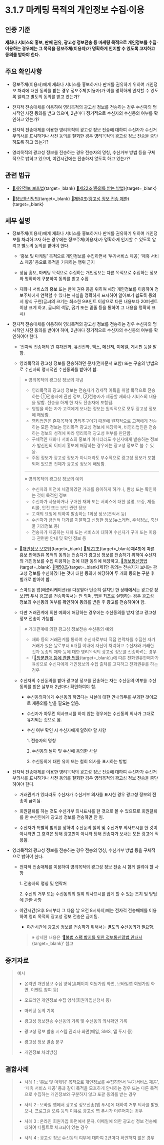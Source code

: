 # 3.1.7 마케팅 목적의 개인정보 수집∙이용

## 인증 기준

**재화나 서비스의 홍보, 판매 권유, 광고성 정보전송 등 마케팅 목적으로 개인정보를 수집·이용하는 경우에는 그 목적을 정보주체(이용자)가 명확하게 인지할 수 있도록 고지하고 동의를 받아야 한다.**

## 주요 확인사항

- 정보주체(이용자)에게 재화나 서비스를 홍보하거나 판매를 권유하기 위하여 개인정보 처리에 대한 동의를 받는 경우 정보주체(이용자)가 이를 명확하게 인지할 수 있도록 알리고 별도의 동의를 받고 있는가?

- 전자적 전송매체를 이용하여 영리목적의 광고성 정보를 전송하는 경우 수신자의 명시적인 사전 동의를 받고 있으며, 2년마다 정기적으로 수신자의 수신동의 여부를 확인하고 있는가?

- 전자적 전송매체를 이용한 영리목적의 광고성 정보 전송에 대하여 수신자가 수신거부의사를 표시하거나 사전 동의를 철회한 경우 영리목적의 광고성 정보 전송을 중단하도록 하고 있는가?

- 영리목적의 광고성 정보를 전송하는 경우 전송자의 명칭, 수신거부 방법 등을 구체적으로 밝히고 있으며, 야간시간에는 전송하지 않도록 하고 있는가?

## 관련 법규

- [🔗개인정보 보호법][개인정보 보호법 제22조]{target=_blank} [🔗제22조(동의를 받는 방법)][개인정보 보호법 제22조 부분]{target=_blank}

- [🔗정보통신망법][정보통신망법 제50조]{target=_blank} [🔗제50조(광고성 정보 전송 제한)][정보통신망법 제50조 부분]{target=_blank}

## 세부 설명

- 정보주체(이용자)에게 재화나 서비스를 홍보하거나 판매를 권유하기 위하여 개인정보를 처리하고자 하는 경우에는 정보주체(이용자)가 명확하게 인지할 수 있도록 알리고 별도의 동의를 받아야 한다.

    - ʻ홍보 및 마케팅ʼ 목적으로 개인정보를 수집하면서 ʻ부가서비스 제공ʼ, ʻ제휴 서비스 제공ʼ 등으로 목적을 기재하는 행위 금지

    - 상품 홍보, 마케팅 목적으로 수집하는 개인정보는 다른 목적으로 수집하는 정보와 명확하게 구분하여 동의를 받고 수집

    - 재화나 서비스의 홍보 또는 판매 권유 등을 위하여 해당 개인정보를 이용하여 정보주체에게 연락할 수 있다는 사실을 명확하게 표시하여 알아보기 쉽도록 동의서 양식 구현(글씨의 크기는 최소한 9포인트 이상으로 다른 내용보다 20퍼센트 이상 크게 하고, 글씨의 색깔, 굵기 또는 밑줄 등을 통하여 그 내용을 명확히 표시)

- 전자적 전송매체를 이용하여 영리목적의 광고성 정보를 전송하는 경우 수신자의 명시적인 사전 동의를 받아야 하며, 2년마다 정기적으로 수신자의 수신동의 여부를 확인하여야 한다.

    - ʻ전자적 전송매체ʼ란 휴대전화, 유선전화, 팩스, 메신저, 이메일, 게시판 등을 말함.

    - 영리목적의 광고성 정보를 전송하려면 문서(전자문서 포함) 또는 구술의 방법으로 수신자의 명시적인 수신동의를 받아야 함.
    >
    > ※ 영리목적의 광고성 정보의 개념
    >
    > - 영리목적의 광고성 정보는 전송자가 경제적 이득을 취할 목적으로 전송하는 ①전송자에 관한 정보, ②전송자가 제공할 재화나 서비스의 내용을 말함. 전송을 하게 한 자도 전송자에 포함됨.
    > - 영업을 하는 자가 고객에게 보내는 정보는 원칙적으로 모두 광고성 정보에 해당함.
    > - 영리법인은 존재목적이 영리추구이기 때문에 원칙적으로 고객에게 전송하는 모든 정보는 영리목적 광고성 정보에 해당하며, 비영리법인은 전송하는 정보의 성격에 따라 영리목적 광고성 여부를 판단함.
    > - 구체적인 재화나 서비스의 홍보가 아니더라도 수신자에게 발송하는 정보가 발신인의 이미지 홍보에 해당하는 경우에는 광고성 정보로 볼 수 있음.
    > - 주된 정보가 광고성 정보가 아니더라도 부수적으로 광고성 정보가 포함되어 있으면 전체가 광고성 정보에 해당함.
    >
    > ---
    >
    > ※ 영리목적의 광고성 정보의 예외
    >
    > - 수신자와 이전에 체결하였던 거래를 용이하게 하거나, 완성 또는 확인하는 것이 목적인 정보
    > - 수신자가 사용하거나 구매한 재화 또는 서비스에 대한 설명, 보증, 제품 리콜, 안전 또는 보안 관련 정보
    > - 고객의 요청에 의하여 발송하는 1회성 정보(견적서 등)
    > - 수신자가 금전적 대가를 지불하고 신청한 정보(뉴스레터, 주식정보, 축산물 거래정보 등)
    > - 전송자가 제공하는 재화 또는 서비스에 대하여 수신자가 구매 또는 이용과 관련한 안내 및 확인 정보 등

    - [🔗개인정보 보호법][개인정보 보호법 제22조]{target=_blank} [🔗제22조][개인정보 보호법 제22조 부분]{target=_blank}제4항에 따른 홍보·판매권유 목적의 동의는 전송자가 광고성 정보를 전송하기 위하여 수신자의 개인정보를 수집·이용하는 것에 대한 동의에 해당하고, [🔗정보통신망법][정보통신망법 제50조]{target=_blank} [🔗제50조][정보통신망법 제50조 부분]{target=_blank}제1항 동의는 전송자가 보내는 광고성 정보를 수신하겠다는 것에 대한 동의에 해당하여 두 개의 동의는 구분 후 별개로 받아야 함.

    - 스마트폰 앱(애플리케이션)을 다운받아 단순히 설치만 한 상태에서는 광고성 정보(앱 푸시 광고)를 전송하여서는 안 되며, 앱을 최초로 실행하는 경우 광고성 정보의 수신동의 여부를 확인하여 동의를 받은 후 광고를 전송하여야 함.

    - 다만 거래관계에 의한 예외에 해당하는 경우에는 수신동의를 받지 않고 광고성 정보 전송이 가능함.
    >
    > ※ 거래관계에 의한 광고성 정보전송 수신동의 예외
    >
    > - 재화 등의 거래관계를 통하여 수신자로부터 직접 연락처를 수집한 자가 거래가 있은 날로부터 6개월 이내에 자신이 처리하고 수신자와 거래한 것과 동종의 재화 등에 대한 영리목적의 광고성 정보를 전송하려는 경우
    > - ｢[🔗방문판매 등에 관한 법률][방문판매법]{target=_blank}｣에 따른 전화권유판매자가 육성으로 수신자에게 개인정보의 수집 출처를 고지하고 전화권유를 하는 경우

    - 수신자의 수신동의를 받아 광고성 정보를 전송하는 자는 수신동의 여부를 수신동의를 받은 날부터 2년마다 확인하여야 함.

        - 수신동의자에게 수신동의 하였다는 사실에 대한 안내의무를 부과한 것이므로 재동의를 받을 필요는 없음.

        - 수신자가 아무런 의사표시를 하지 않는 경우에는 수신동의 의사가 그대로 유지되는 것으로 봄.

        - 수신 여부 확인 시 수신자에게 알려야 할 사항

            1\. 전송자의 명칭

            2\. 수신동의 날짜 및 수신에 동의한 사실

            3\. 수신동의에 대한 유지 또는 철회 의사를 표시하는 방법

- 전자적 전송매체를 이용한 영리목적의 광고성 정보 전송에 대하여 수신자가 수신거부의사를 표시하거나 사전 동의를 철회한 경우 영리목적의 광고성 정보 전송을 중단하여야 한다.

    - 거래관계가 있더라도 수신자가 수신거부 의사를 표시한 경우 광고성 정보의 전송이 금지됨.

    - 회원탈퇴를 하는 것도 수신거부 의사표시를 한 것으로 볼 수 있으므로 회원탈퇴를 한 수신인에게 광고성 정보를 전송하면 안 됨.

    - 수신자가 특별히 범위를 정하여 수신동의 철회 및 수신거부 의사표시를 한 것이 아니라면 그 효력은 당해 광고만이 아니라 당해 전송자가 보내는 모든 광고에 적용됨.

- 영리목적의 광고성 정보를 전송하는 경우 전송의 명칭, 수신거부 방법 등을 구체적으로 밝혀야 한다.

    - 전자적 전송매체를 이용하여 영리목적의 광고성 정보 전송 시 함께 알려야 할 사항

        1\. 전송자의 명칭 및 연락처

        2\. 수신의 거부 또는 수신동의의 철회 의사표시를 쉽게 할 수 있는 조치 및 방법에 관한 사항

    - 야간시간(오후 9시부터 그 다음 날 오전 8시까지)에는 전자적 전송매체를 이용하여 영리 목적의 광고성 정보 전송은 금지됨.

        - 야간시간에 광고성 정보를 전송하기 위해서는 별도의 수신동의가 필요함.
        >
        > ※ 상세한 내용은 ʻ[🔗불법 스팸 방지를 위한 정보통신망법 안내서][불법 스팸 방지를 위한 정보통신망법 안내서]{target=_blank}ʼ 참고

## 증거자료

> 예시
>
> - 온라인 개인정보 수집 양식(홈페이지 회원가입 화면, 모바일앱 회원가입 화면, 이벤트 참여 등)
>
> - 오프라인 개인정보 수집 양식(회원가입신청서 등)
>
> - 마케팅 동의 기록
>
> - 광고성 정보전송 수신동의 기록 및 수신동의 의사확인 기록
>
> - 광고성 정보 발송 시스템 관리자 화면(메일, SMS, 앱 푸시 등)
>
> - 광고성 정보 발송 문구
>
> - 개인정보 처리방침

## 결함사례

> - 사례 1 : ʻ홍보 및 마케팅ʼ 목적으로 개인정보를 수집하면서 ʻ부가서비스 제공ʼ, ʻ제휴 서비스 제공ʼ 등과 같이 목적을 모호하게 안내하는 경우 또는 다른 목적으로 수집하는 개인정보와 구분하지 않고 포괄 동의를 받는 경우
>
> - 사례 2 : 모바일 앱에서 광고성 정보전송(앱 푸시)에 대하여 거부 의사를 밝혔으나, 프로그램 오류 등의 이유로 광고성 앱 푸시가 이루어지는 경우
>
> - 사례 3 : 온라인 회원가입 화면에서 문자, 이메일에 의한 광고성 정보 전송에 대하여 디폴트로 체크되어 있는 경우
>
> - 사례 4 : 광고성 정보 수신동의 여부에 대하여 2년마다 확인하지 않은 경우

[개인정보 보호법 제22조]: https://www.law.go.kr/법령/개인정보보호법/(20240315,19234,20230314)/제22조 "개인정보 보호법 제22조"
[개인정보 보호법 제22조 부분]: https://www.law.go.kr/법령/개인정보보호법/제22조 "개인정보 보호법 제22조 부분"

[정보통신망법 제50조]: https://www.law.go.kr/법령/정보통신망이용촉진및정보보호등에관한법률/(20240123,20069,20240123)/제50조 "정보통신망법 제50조"
[정보통신망법 제50조 부분]: https://www.law.go.kr/법령/정보통신망이용촉진및정보보호등에관한법률/제50조 "정보통신망법 제50조 부분"

[방문판매법]: https://www.law.go.kr/법령/방문판매등에관한법률 "방문판매법"

[불법 스팸 방지를 위한 정보통신망법 안내서]: https://spam.kisa.or.kr/spam/na/ntt/selectNttInfo.do?mi=1020&bbsId=1002&nttSn=1171 "불법 스팸 방지를 위한 정보통신망법 안내서"
